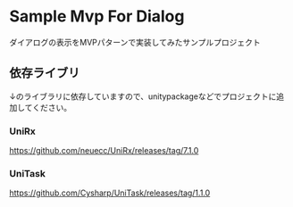 # Sample Mvp For Dialog

ダイアログの表示をMVPパターンで実装してみたサンプルプロジェクト

## 依存ライブリ

↓のライブラリに依存していますので、unitypackageなどでプロジェクトに追加してください。

### UniRx
https://github.com/neuecc/UniRx/releases/tag/7.1.0

### UniTask
https://github.com/Cysharp/UniTask/releases/tag/1.1.0

